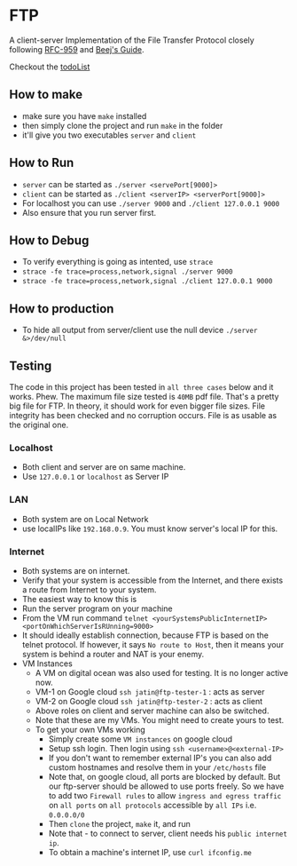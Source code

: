 # FTP

A client-server Implementation of the File Transfer Protocol closely following [RFC-959](https://tools.ietf.org/html/rfc959) and [Beej's Guide](https://beej.us/guide/bgnet/html/multi/index.html). 

Checkout the [todoList](./todoList.md)

## How to make

- make sure you have `make` installed
- then simply clone the project and run `make` in the folder
- it'll give you two executables `server` and `client`

## How to Run

- `server` can be started as `./server <servePort[9000]>`
- `client` can be started as `./client <serverIP> <serverPort[9000]>`
- For localhost you can use `./server 9000` and `./client 127.0.0.1 9000`
- Also ensure that you run server first.

## How to Debug

- To verify everything is going as intented, use `strace`
- `strace -fe trace=process,network,signal ./server 9000`
- `strace -fe trace=process,network,signal ./client 127.0.0.1 9000`

## How to production

- To hide all output from server/client use the null device `./server &>/dev/null`

## Testing

The code in this project has been tested in `all three cases` below and it works. Phew.
The maximum file size tested is `40MB` pdf file. That's a pretty big file for FTP. In theory, it should work for even bigger file sizes. File integrity has been checked and no corruption occurs. File is as usable as the original one.

### Localhost

- Both client and server are on same machine.
- Use `127.0.0.1` or `localhost` as Server IP

### LAN

- Both system are on Local Network
- use localIPs like `192.168.0.9`. You must know server's local IP for this.

### Internet

- Both systems are on internet. 
- Verify that your system is accessible from the Internet, and there exists a route from Internet to your system. 
- The easiest way to know this is 
- Run the server program on your machine 
- From the VM run command `telnet <yourSystemsPublicInternetIP> <portOnWhichServerIsRUnning=9000>` 
- It should ideally establish connection, because FTP is based on the telnet protocol. If however, it says `No route to Host`, then it means your system is behind a router and NAT is your enemy.
- VM Instances
  - A VM on digital ocean was also used for testing. It is no longer active now.
  - VM-1 on Google cloud `ssh jatin@ftp-tester-1` : acts as server
  - VM-2 on Google cloud `ssh jatin@ftp-tester-2` : acts as client
  - Above roles on client and server machine can also be switched.
  - Note that these are my VMs. You might need to create yours to test.
  - To get your own VMs working
    - Simply create some `VM instances` on google cloud
    - Setup ssh login. Then login using `ssh <username>@<external-IP>`
    - If you don't want to remember external IP's you can also add custom hostnames and resolve them in your `/etc/hosts` file
    - Note that, on google cloud, all ports are blocked by default. But our ftp-server should be allowed to use ports freely. So we have to add two `Firewall rules` to allow `ingress and egress traffic` on `all ports` on `all protocols` accessible by `all IPs` i.e. `0.0.0.0/0` 
    - Then `clone` the project, `make` it, and run
    - Note that - to connect to server, client needs his `public internet ip`. 
    - To obtain a machine's internet IP, use `curl ifconfig.me` 
